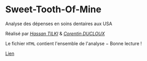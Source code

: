 # Sweet-Tooth-Of-Mine
Analyse des dépenses en soins dentaires aux USA

Réalisé par *[Hassan TILKI](https://github.com/aybuke-b)* & *[Corentin DUCLOUX](https://github.com/CDucloux)*

Le fichier `HTML` contient l'ensemble de l'analyse $-$ Bonne lecture !

[Lien](https://htmlpreview.github.io/?https://github.com/CDucloux/Sweet-Tooth-Of-Mine/blob/main/Dental-Care.html)
